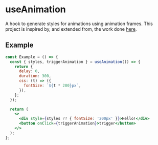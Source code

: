 # useAnimation

A hook to generate styles for animations using animation frames.
This project is inspired by, and extended from, the work done [here](https://github.com/franciscop/use-animation-frame).

## Example

```jsx
const Example = () => {
  const { styles, triggerAnimation } = useAnimation(() => {
    return {
      delay: 0,
      duration: 300,
      css: (t) => ({
        fontSize: `${t * 200}px`,
      }),
    };
  });

  return (
    <>
      <div style={styles ?? { fontSize: '200px' }}>Hello!</div>
      <button onClick={triggerAnimation}>trigger</button>
    </>
  );
};
```
